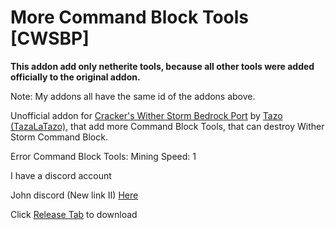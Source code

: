 # More Command Block Tools [CWSBP]
**This addon add only netherite tools, because all other tools were added officially to the original addon.**

Note: My addons all have the same id of the addons above.

Unofficial addon for [Cracker's Wither Storm Bedrock Port](https://decayed-team.mystrikingly.com/) by [Tazo (TazaLaTazo)](https://www.youtube.com/@TazoLaTaza), that add more Command Block Tools, that can destroy Wither Storm Command Block.

Error Command Block Tools: Mining Speed: 1

I have a discord account

John discord (New link II) [Here](https://discord.gg/5BWTwGf8Rt)

Click [Release Tab](https://github.com/SuperHero2010/More-Command-Block-Tools-CWSBP-/releases) to download
